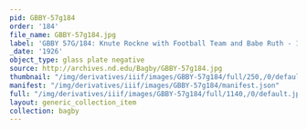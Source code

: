 ```yaml
---
pid: GBBY-57g184
order: '184'
file_name: GBBY-57g184.jpg
label: 'GBBY 57G/184: Knute Rockne with Football Team and Babe Ruth - 1926'
_date: '1926'
object_type: glass plate negative
source: http://archives.nd.edu/Bagby/GBBY-57g184.jpg
thumbnail: "/img/derivatives/iiif/images/GBBY-57g184/full/250,/0/default.jpg"
manifest: "/img/derivatives/iiif/images/GBBY-57g184/manifest.json"
full: "/img/derivatives/iiif/images/GBBY-57g184/full/1140,/0/default.jpg"
layout: generic_collection_item
collection: bagby
---
```

